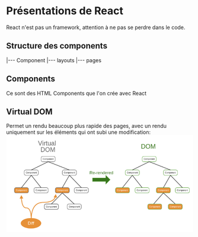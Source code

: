 # Présentations de React

React n'est pas un framework, attention à ne pas se perdre dans le code.

## Structure des components

|--- Component
    |--- layouts
        |--- pages

## Components

Ce sont des HTML Components que l'on crée avec React

## Virtual DOM 

Permet un rendu beaucoup plus rapide des pages, avec un rendu uniquement sur les éléments qui ont subi une modification:
![image virtual DOM](assets/virtualDom.png)